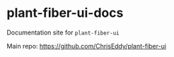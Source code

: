 # plant-fiber-ui-docs

Documentation site for `plant-fiber-ui`

Main repo: https://github.com/ChrisEddy/plant-fiber-ui
